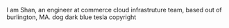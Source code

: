 I am Shan, an engineer at commerce cloud infrastruture team, based out of burlington, MA.
dog
dark blue
tesla
copyright
